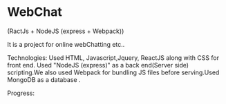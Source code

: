# WebChat
(RactJs + NodeJS (express + Webpack))

It is a project for online webChatting etc..

Technologies: Used HTML, Javascript,Jquery, ReactJS along with CSS for front end. Used "NodeJS (express)" as a back end(Server side) scripting.We also used Webpack for bundling JS files before serving.Used MongoDB as a database .

Progress:
